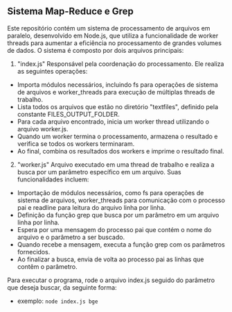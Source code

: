 ## Sistema Map-Reduce e Grep

Este repositório contém um sistema de processamento de arquivos em paralelo, desenvolvido em Node.js, que utiliza a funcionalidade de worker threads para aumentar a eficiência no processamento de grandes volumes de dados. O sistema é composto por dois arquivos principais:

1. "index.js"
Responsável pela coordenação do processamento. Ele realiza as seguintes operações:

* Importa módulos necessários, incluindo fs para operações de sistema de arquivos e worker_threads para  execução de múltiplas threads de trabalho.
* Lista todos os arquivos que estão no diretório "textfiles", definido pela constante FILES_OUTPUT_FOLDER.
* Para cada arquivo encontrado, inicia um worker thread utilizando o arquivo worker.js.
* Quando um worker termina o processamento, armazena o resultado e verifica se todos os workers terminaram.
* Ao final, combina os resultados dos workers e imprime o resultado final.

2. "worker.js"
Arquivo executado em uma thread de trabalho e realiza a busca por um parâmetro específico em um arquivo. Suas funcionalidades incluem:

* Importação de módulos necessários, como fs para operações de sistema de arquivos, worker_threads para comunicação com o processo pai e readline para leitura do arquivo linha por linha.
* Definição da função grep que busca por um parâmetro em um arquivo linha por linha.
* Espera por uma mensagem do processo pai que contém o nome do arquivo e o parâmetro a ser buscado.
* Quando recebe a mensagem, executa a função grep com os parâmetros fornecidos.
* Ao finalizar a busca, envia de volta ao processo pai as linhas que contêm o parâmetro.

Para executar o programa, rode o arquivo index.js seguido do parâmetro que deseja buscar, da seguinte forma:
- exemplo:
`node index.js bge`